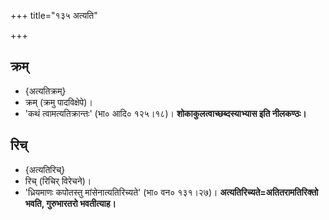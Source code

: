 +++
title="१३५ अत्यति"

+++

## क्रम्
- {अत्यतिक्रम्}
- क्रम् (क्रमु पादविक्षेपे)।  
- 'कथं त्वामत्यतिक्रान्तः' (भा० आदि० १२५।१८)। **शोकाकुलत्वाच्छब्दस्याभ्यास इति नीलकण्ठः।**

## रिच्
- {अत्यतिरिच्}
- रिच् (रिचिर् विरेचने)।
- 'ध्रियमाणः कपोतस्तु मांसेनात्यतिरिच्यते' (भा० वन० १३१।२७)।  **अत्यतिरिच्यते=अतितरामतिरिक्तो भवति, गुरुभारतरो भवतीत्याह।**
